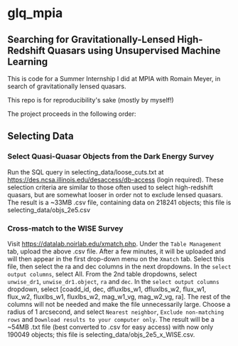 # glq_mpia
## Searching for Gravitationally-Lensed High-Redshift Quasars using Unsupervised Machine Learning

This is code for a Summer Internship I did at MPIA with Romain Meyer, in search of gravitationally lensed quasars.

This repo is for reproducibility's sake (mostly by myself!)

The project proceeds in the following order:

## Selecting Data
### Select Quasi-Quasar Objects from the Dark Energy Survey
Run the SQL query in selecting_data/loose_cuts.txt at https://des.ncsa.illinois.edu/desaccess/db-access (login required). These selection criteria are similar to those often used to select high-redshift quasars, but are somewhat looser in order not to exclude lensed quasars.
The result is a ~33MB .csv file, containing data on 218241 objects; this file is selecting_data/objs_2e5.csv
### Cross-match to the WISE Survey
Visit https://datalab.noirlab.edu/xmatch.php. Under the `Table Management` tab, upload the above .csv file. After a few minutes, it will be uploaded and will then appear in the first drop-down menu on the `Xmatch` tab. Select this file, then select the ra and dec columns in the next dropdowns. In the `select output columns`, select All.
From the 2nd table dropdowns, select `unwise_dr1`, `unwise_dr1.object`, `ra` and `dec`. In the `select output columns` dropdown, select 
[coadd_id, dec, dfluxlbs_w1, dfluxlbs_w2, flux_w1, flux_w2, fluxlbs_w1, fluxlbs_w2, mag_w1_vg, mag_w2_vg, ra]. The rest of the columns will not be needed and make the file unnecessarily large.
Choose a radius of 1 arcsecond, and select `Nearest neighbor`, `Exclude non-matching rows` and `Download results to your computer only`. The result will be a ~54MB .txt file (best converted to .csv for easy access) with now only 190049 objects; this file is selecting_data/objs_2e5_x_WISE.csv.
